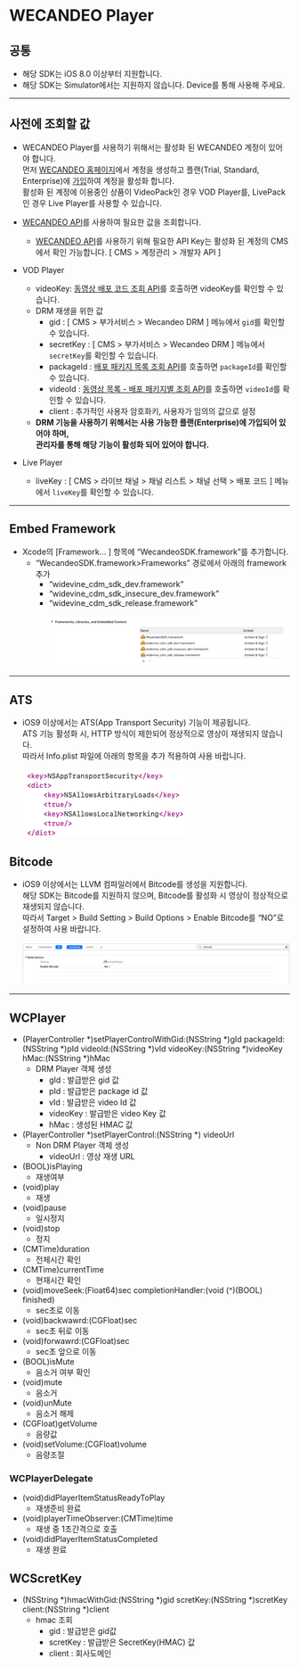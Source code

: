 # **WECANDEO Player**

## **공통**

- 해당 SDK는 iOS 8.0 이상부터 지원합니다.
- 해당 SDK는 Simulator에서는 지원하지 않습니다. Device를 통해 사용해 주세요.
<hr/>

## **사전에 조회할 값**

- WECANDEO Player를 사용하기 위해서는 활성화 된 WECANDEO 계정이 있어야 합니다.<br> 먼저 [WECANDEO 홈페이지](https://www.wecandeo.com)에서 계정을 생성하고 플랜(Trial, Standard, Enterprise)에 [가입](https://www.wecandeo.com/pricing/videopack/edition/)하여 계정을 활성화 합니다.<br> 활성화 된 계정에 이용중인 상품이 VideoPack인 경우 VOD Player를, LivePack인 경우 Live Player를 사용할 수 있습니다.

- [WECANDEO API](https://support.wecandeo.com/developer/)를 사용하여 필요한 값을 조회합니다.
  - [WECANDEO API](https://support.wecandeo.com/developer/)를 사용하기 위해 필요한 API Key는 활성화 된 계정의 CMS에서 확인 가능합니다. [ CMS > 계정관리 > 개발자  API ]

- VOD Player
  - videoKey: [동영상 배포 코드 조회 API](https://support.wecandeo.com/developer/video-pack-api/videos/video-data/video-pub-code/)를 호출하면 videoKey를 확인할 수 있습니다.
  - DRM 재생을 위한 값
    - gid : [ CMS > 부가서비스 > Wecandeo DRM ] 메뉴에서 `gid`를 확인할 수 있습니다.
    - secretKey : [ CMS > 부가서비스 > Wecandeo DRM ] 메뉴에서 `secretKey`를 확인할 수 있습니다.
    - packageId : [배포 패키지 목록 조회 API](https://support.wecandeo.com/developer/video-pack-api/publish-package/package-list/)를 호출하면 `packageId`를 확인할 수 있습니다.
    - videoId : [동영상 목록 - 배포 패키지별 조회 API](https://support.wecandeo.com/developer/video-pack-api/videos/video-data/video-list-package/)를 호출하면 `videoId`를 확인할 수 있습니다. 
    - client : 추가적인 사용자 암호화키, 사용자가 임의의 값으로 설정
  - **DRM 기능을 사용하기 위해서는 사용 가능한 플랜(Enterprise)에 가입되어 있어야 하며,<br> 관리자를 통해 해당 기능이 활성화 되어 있어야 합니다.**
- Live Player
  - liveKey : [ CMS > 라이브 채널 > 채널 리스트 > 채널 선택 > 배포 코드 ] 메뉴에서 `liveKey`를 확인할 수 있습니다.

<hr/>

## **Embed Framework**
- Xcode의 [Framework... ] 항목에 “WecandeoSDK.framework”를 추가합니다.
    - “WecandeoSDK.framework>Frameworks” 경로에서 아래의 framework 추가
        - “widevine_cdm_sdk_dev.framework”
        - “widevine_cdm_sdk_insecure_dev.framework”
        - “widevine_cdm_sdk_release.framework”
    <br> <br> ![embedFramework](/image/embedFramework.png)

<hr/>

## **ATS**
- iOS9 이상에서는 ATS(App Transport Security) 기능이 제공됩니다.<br> ATS 기능 활성화 시, HTTP 방식이 제한되어 정상적으로 영상이 재생되지 않습니다.<br> 따라서 Info.plist 파일에 아래의 항목을 추가 적용하여 사용 바랍니다.
    <br><br> ![ATS](/image/ATS.png)

## **Bitcode**
- iOS9 이상에서는 LLVM 컴파일러에서 Bitcode를 생성을 지원합니다.<br> 해당 SDK는 Bitcode를 지원하지 않으며, Bitcode를 활성화 시 영상이 정상적으로 재생되지 않습니다.<br> 따라서 Target > Build Setting > Build Options > Enable Bitcode를 “NO”로 설정하여 사용 바랍니다.
    <br> <br> ![Bitcode](/image/bitcode.png)

<hr/>

## **WCPlayer**
- (PlayerController *)setPlayerControlWithGid:(NSString *)gId packageId:(NSString *)pId videoId:(NSString *)vId videoKey:(NSString *)videoKey hMac:(NSString *)hMac
    - DRM Player 객체 생성
        - gId : 발급받은 gid 값
        - pId : 발급받은 package id 값
        - vId : 발급받은 video Id 값
        - videoKey : 발급받은 video Key 값
        - hMac : 생성된 HMAC 값
- (PlayerController *)setPlayerControl:(NSString *) videoUrl
    - Non DRM Player 객체 생성
        - videoUrl : 영상 재생 URL
- (BOOL)isPlaying
    - 재생여부
- (void)play
    - 재생 
- (void)pause
    - 일시정지
- (void)stop
    - 정지
- (CMTime)duration
    - 전체시간 확인
- (CMTime)currentTime
    - 현재시간 확인
- (void)moveSeek:(Float64)sec completionHandler:(void (^)(BOOL) finished)
    - sec초로 이동
- (void)backwawrd:(CGFloat)sec
    - sec초 뒤로 이동 
- (void)forwawrd:(CGFloat)sec
    - sec초 앞으로 이동
- (BOOL)isMute
    - 음소거 여부 확인
- (void)mute
    - 음소거
- (void)unMute
    - 음소거 해제
- (CGFloat)getVolume
    - 음량값
- (void)setVolume:(CGFloat)volume
    - 음량조절

### **WCPlayerDelegate**
- (void)didPlayerItemStatusReadyToPlay
    - 재생준비 완료
- (void)playerTimeObserver:(CMTime)time
    - 재생 중 1초간격으로 호출
- (void)didPlayerItemStatusCompleted
    - 재생 완료

## **WCScretKey**
- (NSString *)hmacWithGid:(NSString *)gid scretKey:(NSString *)scretKey client:(NSString *)client
    - hmac 조회
        - gid : 발급받은 gid값
        - scretKey : 발급받은 SecretKey(HMAC) 값
        - client : 회사도메인